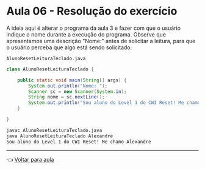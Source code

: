 # Aula 06 - Resolução do exercício

A ideia aqui é alterar o programa da aula 3 e fazer com que o usuário indique o nome durante a execução do programa. Observe que apresentamos uma descrição "Nome:" antes de solicitar a leitura, para que o usuário perceba que algo está sendo solicitado.

`AlunoResetLeituraTeclado.java`
```java
class AlunoResetLeituraTeclado {

	public static void main(String[] args) {
		System.out.println("Nome: ");
		Scanner sc = new Scanner(System.in);
		String nome = sc.nextLine();
		System.out.println("Sou aluno do Level 1 do CWI Reset! Me chamo " + nome);
	}

}
```

```sh
javac AlunoResetLeituraTeclado.java
java AlunoResetLeituraTeclado Alexandre
Sou aluno do Level 1 do CWI Reset! Me chamo Alexandre
```

---
👈 [Voltar para aula](aula.md)